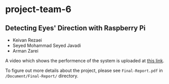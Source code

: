 # project-team-6

## Detecting Eyes' Direction with Raspberry Pi

- Keivan Rezaei
- Seyed Mohammad Seyed Javadi
- Arman Zarei

A video which shows the performence of the system is uploaded at [this link](https://aparat.com/v/C7T0g).

To figure out more details about the project, please see `Final-Report.pdf` in `/Document/Final-Report/` directory.
